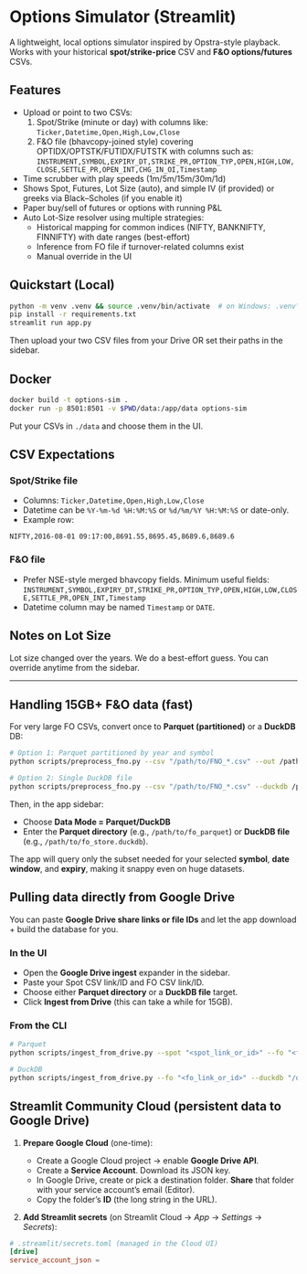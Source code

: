 # Options Simulator (Streamlit)

A lightweight, local options simulator inspired by Opstra-style playback.
Works with your historical **spot/strike-price** CSV and **F&O options/futures** CSVs.

## Features
- Upload or point to two CSVs:
  1) Spot/Strike (minute or day) with columns like: `Ticker,Datetime,Open,High,Low,Close`
  2) F&O file (bhavcopy-joined style) covering OPTIDX/OPTSTK/FUTIDX/FUTSTK with columns such as:
     `INSTRUMENT,SYMBOL,EXPIRY_DT,STRIKE_PR,OPTION_TYP,OPEN,HIGH,LOW,CLOSE,SETTLE_PR,OPEN_INT,CHG_IN_OI,Timestamp`
- Time scrubber with play speeds (1m/5m/15m/30m/1d)
- Shows Spot, Futures, Lot Size (auto), and simple IV (if provided) or greeks via Black–Scholes (if you enable it)
- Paper buy/sell of futures or options with running P&L
- Auto Lot-Size resolver using multiple strategies:
  - Historical mapping for common indices (NIFTY, BANKNIFTY, FINNIFTY) with date ranges (best-effort)
  - Inference from FO file if turnover-related columns exist
  - Manual override in the UI

## Quickstart (Local)
```bash
python -m venv .venv && source .venv/bin/activate  # on Windows: .venv\Scripts\activate
pip install -r requirements.txt
streamlit run app.py
```
Then upload your two CSV files from your Drive OR set their paths in the sidebar.

## Docker
```bash
docker build -t options-sim .
docker run -p 8501:8501 -v $PWD/data:/app/data options-sim
```
Put your CSVs in `./data` and choose them in the UI.

## CSV Expectations

### Spot/Strike file
- Columns: `Ticker,Datetime,Open,High,Low,Close`
- Datetime can be `%Y-%m-%d %H:%M:%S` or `%d/%m/%Y %H:%M:%S` or date-only.
- Example row:
```
NIFTY,2016-08-01 09:17:00,8691.55,8695.45,8689.6,8689.6
```

### F&O file
- Prefer NSE-style merged bhavcopy fields. Minimum useful fields:
  `INSTRUMENT,SYMBOL,EXPIRY_DT,STRIKE_PR,OPTION_TYP,OPEN,HIGH,LOW,CLOSE,SETTLE_PR,OPEN_INT,Timestamp`
- Datetime column may be named `Timestamp` or `DATE`.

## Notes on Lot Size
Lot size changed over the years. We do a best-effort guess. You can override anytime from the sidebar.

---

## Handling 15GB+ F&O data (fast)

For very large FO CSVs, convert once to **Parquet (partitioned)** or a **DuckDB** DB:

```bash
# Option 1: Parquet partitioned by year and symbol
python scripts/preprocess_fno.py --csv "/path/to/FNO_*.csv" --out /path/to/fo_parquet

# Option 2: Single DuckDB file
python scripts/preprocess_fno.py --csv "/path/to/FNO_*.csv" --duckdb /path/to/fo_store.duckdb
```

Then, in the app sidebar:
- Choose **Data Mode = Parquet/DuckDB**
- Enter the **Parquet directory** (e.g., `/path/to/fo_parquet`) or **DuckDB file** (e.g., `/path/to/fo_store.duckdb`).

The app will query only the subset needed for your selected **symbol**, **date window**, and **expiry**, making it snappy even on huge datasets.


## Pulling data directly from Google Drive

You can paste **Google Drive share links or file IDs** and let the app download + build the database for you.

### In the UI
- Open the **Google Drive ingest** expander in the sidebar.
- Paste your Spot CSV link/ID and FO CSV link/ID.
- Choose either **Parquet directory** or a **DuckDB file** target.
- Click **Ingest from Drive** (this can take a while for 15GB).

### From the CLI
```bash
# Parquet
python scripts/ingest_from_drive.py --spot "<spot_link_or_id>" --fo "<fo_link_or_id>" --parquet "/data/fo_parquet" --spot-out /data/spot.csv

# DuckDB
python scripts/ingest_from_drive.py --fo "<fo_link_or_id>" --duckdb "/data/fo_store.duckdb"
```


## Streamlit Community Cloud (persistent data to Google Drive)

1. **Prepare Google Cloud** (one-time):
   - Create a Google Cloud project → enable **Google Drive API**.
   - Create a **Service Account**. Download its JSON key.
   - In Google Drive, create or pick a destination folder. **Share** that folder with your service account’s email (Editor).
   - Copy the folder’s **ID** (the long string in the URL).

2. **Add Streamlit secrets** (on Streamlit Cloud → *App* → *Settings* → *Secrets*):
```toml
# .streamlit/secrets.toml (managed in the Cloud UI)
[drive]
service_account_json = 